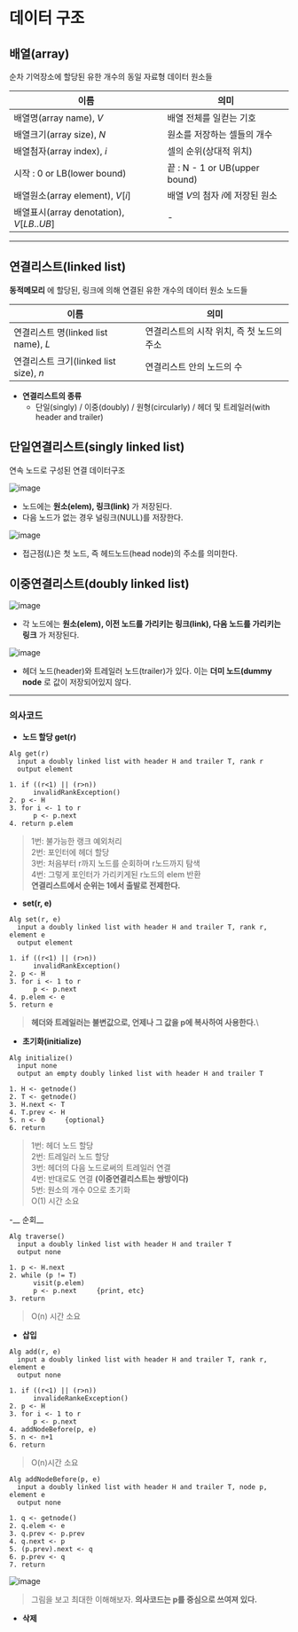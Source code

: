 # 데이터 구조
## 배열(array)
순차 기억장소에 할당된 유한 개수의 동일 자료형 데이터 원소들

|이름|의미|
|-|-|
|배열명(array name), $V$|배열 전체를 일컫는 기호|
|배열크기(array size), $N$|원소를 저장하는 셀들의 개수|
|배열첨자(array index), $i$|셀의 순위(상대적 위치)|
|시작 : 0 or LB(lower bound)|끝 : N - 1 or UB(upper bound)|
|배열원소(array element), $V[i]$|배열 $V$의 첨자 $i$에 저장된 원소|
|배열표시(array denotation), $V[LB..UB]$|-|

---
## 연결리스트(linked list)
__동적메모리__ 에 할당된, 링크에 의해 연결된 유한 개수의 데이터 원소 노드들

|이름|의미|
|-|-|
|연결리스트 명(linked list name), $L$|연결리스트의 시작 위치, 즉 첫 노드의 주소|
|연결리스트 크기(linked list size), $n$|연결리스트 안의 노드의 수|

- __연결리스트의 종류__
  - 단일(singly) / 이중(doubly) / 원형(circularly) / 헤더 및 트레일러(with header and trailer)

## 단일연결리스트(singly linked list)
연속 노드로 구성된 연결 데이터구조

![image](https://user-images.githubusercontent.com/77739745/232252536-e3354ddd-ae8a-4fc2-ab5d-9252260ee116.png)

- 노드에는 __원소(elem), 링크(link)__ 가 저장된다.
- 다음 노드가 없는 경우 널링크(NULL)를 저장한다.

![image](https://user-images.githubusercontent.com/77739745/232252532-94f11b2e-887f-4772-a1a4-af277e9c0caa.png)

- 접근점($L$)은 첫 노드, 즉 헤드노드(head node)의 주소를 의미한다.


## 이중연결리스트(doubly linked list)

![image](https://user-images.githubusercontent.com/77739745/233174375-18d1bd91-6e71-42a5-970d-260381ef019b.png)

- 각 노드에는 __원소(elem), 이전 노드를 가리키는 링크(link), 다음 노드를 가리키는 링크__ 가 저장된다.

![image](https://user-images.githubusercontent.com/77739745/233174669-975fd691-521e-493c-99a6-098f216a733e.png)

- 헤더 노드(header)와 트레일러 노드(trailer)가 있다. 이는 __더미 노드(dummy node__ 로 값이 저장되어있지 않다.

---
### 의사코드
- __노드 할당 get(r)__
```pseudo
Alg get(r)
  input a doubly linked list with header H and trailer T, rank r
  output element
  
1. if ((r<1) || (r>n))
      invalidRankException()
2. p <- H
3. for i <- 1 to r
      p <- p.next
4. return p.elem
```
> 1번: 불가능한 랭크 예외처리\
> 2번: 포인터에 헤더 할당\
> 3번: 처음부터 r까지 노드를 순회하며 r노드까지 탐색\
> 4번: 그렇게 포인터가 가리키게된 r노드의 elem 반환\
> __연결리스트에서 순위는 1에서 출발로 전제한다.__

- __set(r, e)__
```pseudo
Alg set(r, e)
  input a doubly linked list with header H and trailer T, rank r, element e
  output element
  
1. if ((r<1) || (r>n))
      invalidRankException()
2. p <- H
3. for i <- 1 to r
      p <- p.next
4. p.elem <- e
5. return e
```
> __헤더와 트레일러는 불변값으로, 언제나 그 값을 p에 복사하여 사용한다.__\

- __초기화(initialize)__
```pseudo
Alg initialize()
  input none
  output an empty doubly linked list with header H and trailer T
  
1. H <- getnode()
2. T <- getnode()
3. H.next <- T
4. T.prev <- H
5. n <- 0     {optional}
6. return
```
> 1번: 헤더 노드 할당\
> 2번: 트레일러 노드 할당\
> 3번: 헤더의 다음 노드로써의 트레일러 연결\
> 4번: 반대로도 연결 __(이중연결리스트는 쌍방이다)__\
> 5번: 원소의 개수 0으로 초기화\
> O(1) 시간 소요

-__ 순회__
```pseudo
Alg traverse()
  input a doubly linked list with header H and trailer T
  output none

1. p <- H.next
2. while (p != T)
      visit(p.elem)
      p <- p.next     {print, etc}
3. return
```
> O(n) 시간 소요

- __삽입__
```pseudo
Alg add(r, e)
  input a doubly linked list with header H and trailer T, rank r, element e
  output none
  
1. if ((r<1) || (r>n))
      invalideRankeException()
2. p <- H
3. for i <- 1 to r
      p <- p.next
4. addNodeBefore(p, e)
5. n <- n+1
6. return
```
> O(n)시간 소요

```pseudo
Alg addNodeBefore(p, e)
  input a doubly linked list with header H and trailer T, node p, element e
  output none
  
1. q <- getnode()
2. q.elem <- e
3. q.prev <- p.prev
4. q.next <- p
5. (p.prev).next <- q
6. p.prev <- q
7. return
```
![image](https://user-images.githubusercontent.com/77739745/233182513-90381c71-013c-433b-a0fc-1913a1312b34.png)
> 그림을 보고 최대한 이해해보자. __의사코드는 p를 중심으로 쓰여져 있다.__

- __삭제__
```pseudo


